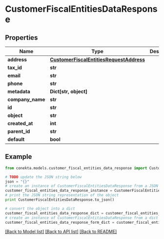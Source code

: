 # CustomerFiscalEntitiesDataResponse


## Properties
Name | Type | Description | Notes
------------ | ------------- | ------------- | -------------
**address** | [**CustomerFiscalEntitiesRequestAddress**](CustomerFiscalEntitiesRequestAddress.md) |  | 
**tax_id** | **str** |  | [optional] 
**email** | **str** |  | [optional] 
**phone** | **str** |  | [optional] 
**metadata** | **Dict[str, object]** |  | [optional] 
**company_name** | **str** |  | [optional] 
**id** | **str** |  | 
**object** | **str** |  | 
**created_at** | **int** |  | 
**parent_id** | **str** |  | [optional] 
**default** | **bool** |  | [optional] 

## Example

```python
from conekta.models.customer_fiscal_entities_data_response import CustomerFiscalEntitiesDataResponse

# TODO update the JSON string below
json = "{}"
# create an instance of CustomerFiscalEntitiesDataResponse from a JSON string
customer_fiscal_entities_data_response_instance = CustomerFiscalEntitiesDataResponse.from_json(json)
# print the JSON string representation of the object
print CustomerFiscalEntitiesDataResponse.to_json()

# convert the object into a dict
customer_fiscal_entities_data_response_dict = customer_fiscal_entities_data_response_instance.to_dict()
# create an instance of CustomerFiscalEntitiesDataResponse from a dict
customer_fiscal_entities_data_response_form_dict = customer_fiscal_entities_data_response.from_dict(customer_fiscal_entities_data_response_dict)
```
[[Back to Model list]](../README.md#documentation-for-models) [[Back to API list]](../README.md#documentation-for-api-endpoints) [[Back to README]](../README.md)


